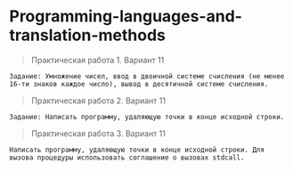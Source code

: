 # Programming-languages-and-translation-methods

>  Практическая работа 1. Вариант 11

`Задание: Умножение чисел, ввод в двоичной системе счисления (не менее 16-ти знаков каждое число), вывод в десятичной системе счисления.`

> Практическая работа 2. Вариант 11

`Задание: Написать программу, удаляющую точки в конце исходной строки.`

> Практическая работа 3. Вариант 11

`Написать программу, удаляющую точки в конце исходной строки. Для вызова процедуры использовать соглашение о вызовах stdcall.`
